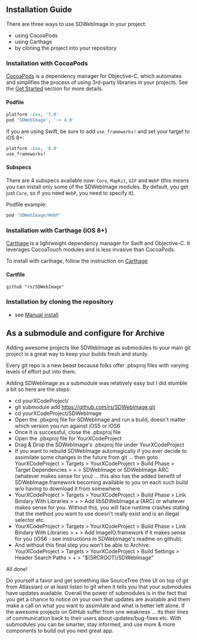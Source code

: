 ## Installation Guide

There are three ways to use SDWebImage in your project:
- using CocoaPods
- using Carthage
- by cloning the project into your repository

### Installation with CocoaPods

[CocoaPods](http://cocoapods.org/) is a dependency manager for Objective-C, which automates and simplifies the process of using 3rd-party libraries in your projects. See the [Get Started](http://cocoapods.org/#get_started) section for more details.

#### Podfile

```ruby
platform :ios, '7.0'
pod 'SDWebImage', '~> 4.0'
```

If you are using Swift, be sure to add `use_frameworks!` and set your target to iOS 8+:

```ruby
platform :ios, '8.0'
use_frameworks!
```

#### Subspecs

There are 4 subspecs available now: `Core`, `MapKit`, `GIF` and `WebP` (this means you can install only some of the SDWebImage modules. By default, you get just `Core`, so if you need `WebP`, you need to specify it). 

Podfile example:

```ruby
pod 'SDWebImage/WebP'
```

### Installation with Carthage (iOS 8+)

[Carthage](https://github.com/Carthage/Carthage) is a lightweight dependency manager for Swift and Objective-C. It leverages CocoaTouch modules and is less invasive than CocoaPods.

To install with carthage, follow the instruction on [Carthage](https://github.com/Carthage/Carthage)

#### Cartfile

```ogdl
github "rs/SDWebImage"
```

### Installation by cloning the repository
- see [Manual install](Docs/ManualInstallation.md)


## As a submodule and configure for Archive

Adding awesome projects like SDWebImage as submodules to your main git project is a great way to keep your builds fresh and sturdy.

Every git repo is a new beast because folks offer .pbxproj files with varying levels of effort put into them.

Adding SDWebImage as a submodule was relatively easy but I did stumble a bit so here are the steps:

* cd yourXCodeProject/
* git submodule add https://github.com/rs/SDWebImage.git
* cd yourXCodeProject/SDWebImage
* Open the .pbxproj file for SDWebImage and run a build, doesn't matter which version you run against iOS5 or iOS6
* Once it is successful, close the .pbxproj file
* Open the .pbxproj file for YourXCodeProject
* Drag & Drop the SDWebImage's .pbxproj file under YourXCodeProject
* If you want to rebuild SDWebImage automagically if you ever decide to assimilate some changes in the future from git ... then goto YourXCodeProject > Targets > YourXCodeProject > Build Phase > Target Dependencies > + > SDWebImage or SDWebImage ARC (whatever makes sense for you) ... this also has the added benefit of SDWebImage.framework becoming available to you on each such build w/o having to download it from somewhere.
* YourXCodeProject > Targets > YourXCodeProject > Build Phase > Link Bindary With Libraries > + > Add libSDWebImage.a (ARC) or whatever makes sense for you. Without this, you will face runtime crashes stating that the method you want to use doesn't really exist and is an illegal selector etc.
* YourXCodeProject > Targets > YourXCodeProject > Build Phase > Link Bindary With Libraries > + > Add ImageIO.framework if it makes sense for you (iOS6 - see instructions in SDWebImage's readme on github).
* And without this final step you won't be able to Archive: YourXCodeProject > Targets > YourXCodeProject > Build Settings > Header Search Paths > + > "$(SRCROOT)/SDWebImage"

All done!

Do yourself a favor and get something like SourceTree (free UI on top of git from Atlassian) or at least listen to git when it tells you that your submodules have updates available. Overall the power of submodules is in the fact that you get a chance to notice on your own that updates are available and them make a call on what you want to assimilate and what is better left alone. If the awesome projects on GitHub suffer from one weakness ... its their lines of communication back to their users about updates/bug-fixes etc. With submodules you can be smarter, stay informed, and use more & more components to build out you next great app.
